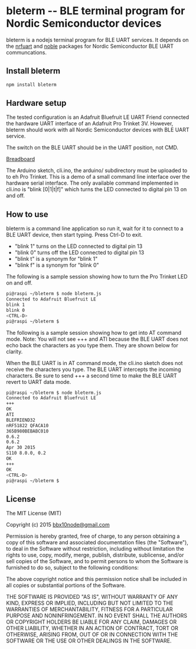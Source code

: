 # bleterm -- BLE terminal program for Nordic Semiconductor devices

bleterm is a nodejs terminal program for BLE UART services. It depends on the
[nrfuart](https://www.npmjs.com/package/nrfuart) and
[noble](https://www.npmjs.com/package/noble) packages for Nordic Semiconductor
BLE UART communcations.

## Install bleterm

```sh
npm install bleterm
```

## Hardware setup

The tested configuration is an Adafruit Bluefruit LE UART Friend connected the
hardware UART interface of an Adafruit Pro Trinket 3V. However, bleterm should
work with all Nordic Semiconductor devices with BLE UART service.

The switch on the BLE UART should be in the UART position, not CMD. 

[Breadboard](images/bletermHW.png)

The Arduino sketch, cli.ino, the arduino/ subdirectory must be uploaded to to
eh Pro Trinket. This is a demo of a small command line interface over the
hardware serial interface. The only available command implemented in cli.ino is
"blink [0|1|t|f]" which turns the LED connected to digital pin 13 on and off.


## How to use

bleterm is a command line application so run it, wait for it to connect to
a BLE UART device, then start typing. Press Ctrl-D to exit.

* "blink 1" turns on the LED connected to digital pin 13
* "blink 0" turns off the LED connected to digital pin 13
* "blink t" is a synonym for "blink 1"
* "blink f" is a synonym for "blink 0"

The following is a sample session showing how to turn the Pro Trinket LED on
and off.

```sh
pi@raspi ~/bleterm $ node bleterm.js 
Connected to Adafruit Bluefruit LE
blink 1
blink 0
<CTRL-D>
pi@raspi ~/bleterm $
```

The following is a sample session showing how to get into AT command mode.
Note: You will not see +++ and ATI because the BLE UART does not echo back the
characters as you type them. They are shown below for clarity.

When the BLE UART is in AT command mode, the cli.ino sketch does not receive
the characters you type. The BLE UART intercepts the incoming characters. Be
sure to send +++ a second time to make the BLE UART revert to UART data mode.

```sh
pi@raspi ~/bleterm $ node bleterm.js 
Connected to Adafruit Bluefruit LE
+++
OK
ATI
BLEFRIEND32
nRF51822 QFACA10
365B980BEBABC010
0.6.2
0.6.2
Apr 30 2015
S110 8.0.0, 0.2
OK
+++
OK
<CTRL-D>
pi@raspi ~/bleterm $
```

## License

The MIT License (MIT)

Copyright (c) 2015 bbx10node@gmail.com

Permission is hereby granted, free of charge, to any person obtaining a copy
of this software and associated documentation files (the "Software"), to deal
in the Software without restriction, including without limitation the rights
to use, copy, modify, merge, publish, distribute, sublicense, and/or sell
copies of the Software, and to permit persons to whom the Software is
furnished to do so, subject to the following conditions:

The above copyright notice and this permission notice shall be included in all
copies or substantial portions of the Software.

THE SOFTWARE IS PROVIDED "AS IS", WITHOUT WARRANTY OF ANY KIND, EXPRESS OR
IMPLIED, INCLUDING BUT NOT LIMITED TO THE WARRANTIES OF MERCHANTABILITY,
FITNESS FOR A PARTICULAR PURPOSE AND NONINFRINGEMENT. IN NO EVENT SHALL THE
AUTHORS OR COPYRIGHT HOLDERS BE LIABLE FOR ANY CLAIM, DAMAGES OR OTHER
LIABILITY, WHETHER IN AN ACTION OF CONTRACT, TORT OR OTHERWISE, ARISING FROM,
OUT OF OR IN CONNECTION WITH THE SOFTWARE OR THE USE OR OTHER DEALINGS IN THE
SOFTWARE.
